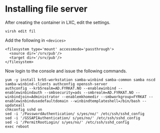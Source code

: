 # Installing file server

After creating the container in LXC, edit the settings.

	virsh edit fil

Add the following in `<devices>`

```
<filesystem type='mount' accessmode='passthrough'>
  <source dir='/srv/pub'/>
  <target dir='/srv/pub'/>
</filesystem>
```

Now login to the console and issue the following commands.

```
yum -y install krb5-workstation samba-winbind samba-common samba nscd samba-winbind-clients authconfig openssh-server
authconfig --krb5realm=AD.FYRKAT.NO --enablewinbind --enablewinbindauth --smbsecurity=ads --smbrealm=AD.FYRKAT.NO --winbindjoin=Administrator --enablemkhomedir --smbworkgroup=FYRKAT --enablewinbindusedefaultdomain --winbindtemplateshell=/bin/bash --updateall
chkconfig sshd on
sed -i '/PasswordAuthentication/ s/yes/no/' /etc/ssh/sshd_config
sed -i '/GSSAPIAuthentication/ s/yes/no/' /etc/ssh/sshd_config
sed -i '/PermitRootLogin/ s/yes/no/' /etc/ssh/sshd_config
exec reboot
```